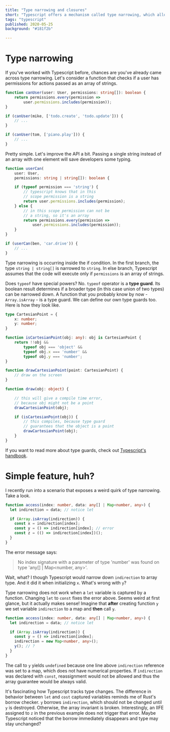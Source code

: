 ```yaml
---
title: "Type narrowing and closures"
short: "Typescript offers a mechanism called type narrowing, which allows us to validate object's type with type guards and avoid explicit casts or error silencing. This post will give a brief demo of this feature and show it's interesting consequences."
tags: "typescript"
published: 2020-05-25
background: "#181f2b"

---
```


# Type narrowing

If you've worked with Typescript before, chances are you've already came across type narrowing. Let's consider a function that checks if a user has permissions for actions passed as an array of strings.

```typescript
function canUser(user: User, permissions: string[]): boolean {
    return permissions.every(permission =>
        user.permissions.includes(permission));
}

if (canUser(mike, ['todo.create', 'todo.update'])) {
    // ...
}

if (canUser(tom, ['piano.play'])) {
    // ...
}
```

Pretty simple. Let's improve the API a bit. Passing a single string instead of an array with one element will save developers some typing.

```typescript
function userCan(
    user: User,
    permissions: string | string[]): boolean {

    if (typeof permission === 'string') {
        // typescript knows that in this
        // scope permission is a string
        return user.permissions.includes(permission);
    } else {
        // in this scope permission can not be
        // a string, so it's an array
        return permissions.every(permission =>
            user.permissions.includes(permission));
    }
}

if (userCan(ben, 'car.drive')) {
    // ...
}
```

Type narrowing is occurring inside the if condition. In the first branch, the type `string | string[]` is narrowed to `string`. In else branch, Typescript assumes that the code will execute only if `permissions` is an array of strings.

Does `typeof` have special powers? No. `typeof` operator is a **type guard**. Its boolean result determines if a broader type (in this case union of two types) can be narrowed down. A function that you probably know by now - `Array.isArray` - is a type guard. We can define our own type guards too. Here is how they look like.

```typescript
type CartesianPoint = {
    x: number;
    y: number;
}

function isCartesianPoint(obj: any): obj is CartesianPoint {
    return !!obj &&
        typeof obj === 'object' &&
        typeof obj.x === 'number' &&
        typeof obj.y === 'number';
}

function drawCartesianPoint(point: CartesianPoint) {
    // draw on the screen
}

function draw(obj: object) {

    // this will give a compile time error,
    // because obj might not be a point
    drawCartesianPoint(obj);

    if (isCartesianPoint(obj)) {
        // this compiles, because type guard
        // guarantees that the object is a point
        drawCartesianPoint(obj);
    }
}
```

If you want to read more about type guards, check out [Typescript's handbook](https://www.typescriptlang.org/docs/handbook/advanced-types.html#instanceof-type-guards).

# Simple feature, huh?

I recently run into a scenario that exposes a weird quirk of type narrowing. Take a look.

```typescript
function access(index: number, data: any[] | Map<number, any>) {
  let indirection = data; // notice let

  if (Array.isArray(indirection)) {
    const x = indirection[index];
    const y = () => indirection[index]; // error
    const z = (() => indirection[index])();
  }
}
```
The error message says:

> No index signature with a parameter of type 'number' was found on type 'any[] | Map<number, any>'.

Wait, what? I though Typescript would narrow down `indirection` to array type. And it did it when initializing `x`. What's wrong with `y`?

Type narrowing does not work when a `let` variable is captured by a function. Changing `let` to `const` fixes the error above. Seems weird at first glance, but it actually makes sense! Imagine that **after** creating function `y` we set variable `indirection` to a map and **then** call `y`.

```typescript
function access(index: number, data: any[] | Map<number, any>) {
  let indirection = data; // notice let

  if (Array.isArray(indirection)) {
    const y = () => indirection[index];
    indirection = new Map<number, any>();
    y(); // ?
  }
}
```

The call to `y` yields `undefined` because one line above `indirection` reference was set to a map, which does not have numerical properties. If `indirection` was declared with `const`, reassignment would not be allowed and thus the array guarantee would be always valid.

It's fascinating how Typescript tracks type changes. The difference in behavior between `let` and `cost` captured variables reminds me of Rust's borrow checker. `y` borrows `indirection`, which should not be changed until `y` is destroyed. Otherwise, the array invariant is broken. Interestingly, an IIFE assigned to `z` in the previous example does not trigger that error. Maybe Typescript noticed that the borrow immediately disappears and type may stay unchanged?
